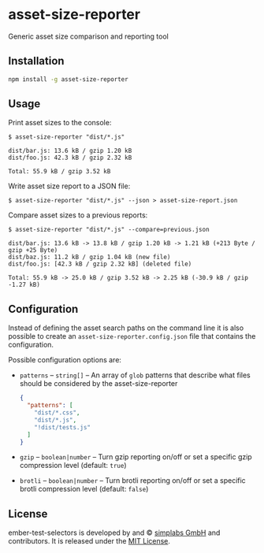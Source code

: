 
asset-size-reporter
==============================================================================

Generic asset size comparison and reporting tool


Installation
------------------------------------------------------------------------------

```bash
npm install -g asset-size-reporter
```


Usage
------------------------------------------------------------------------------

Print asset sizes to the console:

```
$ asset-size-reporter "dist/*.js"

dist/bar.js: 13.6 kB / gzip 1.20 kB
dist/foo.js: 42.3 kB / gzip 2.32 kB

Total: 55.9 kB / gzip 3.52 kB
```

Write asset size report to a JSON file:

```
$ asset-size-reporter "dist/*.js" --json > asset-size-report.json
```

Compare asset sizes to a previous reports:

```
$ asset-size-reporter "dist/*.js" --compare=previous.json

dist/bar.js: 13.6 kB -> 13.8 kB / gzip 1.20 kB -> 1.21 kB (+213 Byte / gzip +25 Byte)
dist/baz.js: 11.2 kB / gzip 1.04 kB (new file)
dist/foo.js: [42.3 kB / gzip 2.32 kB] (deleted file)

Total: 55.9 kB -> 25.0 kB / gzip 3.52 kB -> 2.25 kB (-30.9 kB / gzip -1.27 kB)
```


Configuration
------------------------------------------------------------------------------

Instead of defining the asset search paths on the command line it is also
possible to create an `asset-size-reporter.config.json` file that contains
the configuration.

Possible configuration options are:

- `patterns` – `string[]` – An array of `glob` patterns that describe what files
  should be considered by the asset-size-reporter

  ```json
  {
    "patterns": [
      "dist/*.css",
      "dist/*.js",
      "!dist/tests.js"
    ]
  }
  ```

- `gzip` – `boolean|number` – Turn gzip reporting on/off or set a specific
  gzip compression level (default: `true`)

- `brotli` – `boolean|number` – Turn brotli reporting on/off or set a specific
  brotli compression level (default: `false`)


License
------------------------------------------------------------------------------

ember-test-selectors is developed by and &copy;
[simplabs GmbH](http://simplabs.com) and contributors. It is released under the
[MIT License](https://github.com/simplabs/ember-simple-auth/blob/master/LICENSE).
